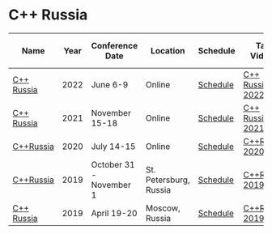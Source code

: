 # C++ Russia

| Name | Year | Conference<br>Date | Location | Schedule | Talk Videos | Lightning<br>Talk Videos | Slides | Video Channel |
|---|---|---|---|---|---|---|---|---|
| [C++ Russia](https://cppconf-moscow.ru/en/) | 2022 | June 6-9 | Online | [Schedule](https://cppconf.ru/en/schedule/topics/) | [C++ Russia 2022](https://live.jugru.org/cpp) | | | |
| [C++ Russia](https://cppconf-moscow.ru/en/) | 2021 | November 15-18 | Online | [Schedule](https://2021.cppconf.ru/schedule/) | [C++ Russia 2021](https://www.youtube.com/playlist?app=desktop&list=PLZN9ZGiWZoZqIsJqUgmMznD68NSsyaAhy) | | | |
| [C++Russia](https://cppconf-moscow.ru/en/) | 2020 | July 14-15 | Online | [Schedule](https://cppconf-moscow.ru/en/2020/msk/schedule/) | [C++Russia 2020](https://www.youtube.com/playlist?list=PLZN9ZGiWZoZruMY-MlkAd-nHzdP9TfLRC) | | | [YouTube](https://www.youtube.com/channel/UCJ9v015sPgEi0jJXe_zanjA) |
| [C++Russia](https://cppconf-piter.ru/) | 2019 | October 31 - November 1 | St. Petersburg, Russia | [Schedule](https://cppconf-piter.ru/en/schedule/) | [C++Russia 2019](https://www.youtube.com/playlist?list=PLZN9ZGiWZoZo3hYXXOn6NZAi3YzUETzy2) | | | [YouTube](https://www.youtube.com/channel/UCJ9v015sPgEi0jJXe_zanjA) |
| [C++ Russia](https://cppconf.ru/en/) | 2019 | April 19-20 | Moscow, Russia | [Schedule](https://cppconf.ru/en/#schedule) | [C++Russia 2019](https://www.youtube.com/watch?v=Cf1GfyUUvOQ) | | | [YouTube](https://www.youtube.com/channel/UCJ9v015sPgEi0jJXe_zanjA) |